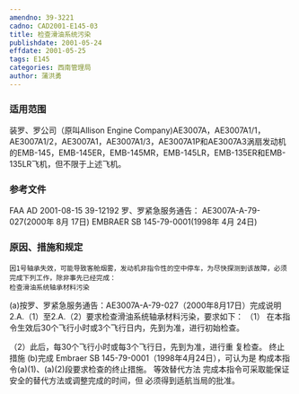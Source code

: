 ```yaml
---
amendno: 39-3221
cadno: CAD2001-E145-03
title: 检查滑油系统污染
publishdate: 2001-05-24
effdate: 2001-05-25
tags: E145
categories: 西南管理局
author: 蒲洪勇
---
```


### 适用范围 
装罗、罗公司（原叫Allison Engine Company)AE3007A，AE3007A1/1，AE3007A1/2，AE3007A1，AE3007A1/3，AE3007A1P和AE3007A3涡扇发动机的EMB-145，EMB-145ER，EMB-145MR，EMB-145LR，EMB-135ER和EMB-135LR飞机，但不限于上述飞机。

<!--more-->
### 参考文件
FAA AD 2001-08-15 39-12192
罗、罗紧急服务通告： AE3007A-A-79-027(2000年 8月 17日) 
EMBRAER SB 145-79-0001(1998年 4月 24日) 

### 原因、措施和规定 
    因1号轴承失效，可能导致客舱烟雾，发动机非指令性的空中停车，为尽快探测到该故障，必须完成下列工作，除非事先已经完成： 
    检查滑油系统轴承材料污染 
(a)按罗、罗紧急服务通告：AE3007A-A-79-027（2000年8月17日）完成说明2.A.（1）至2.A.（2）要求检查滑油系统轴承材料污染，要求如下： 
（1）
在本指令生效后30个飞行小时或3个飞行日内，先到为准，进行初始检查。 

  
（2）此后，每30个飞行小时或每3个飞行日，先到为准，进行重
复检查。     终止措施 
(b)完成 Embraer SB 145-79-0001（1998年4月24日），可认为是
构成本指令(a)(1)、(a)(2)段要求检查的终止措施。     等效替代方法 完成本指令可采取能保证安全的替代方法或调整完成的时间，但
必须得到适航当局的批准。
